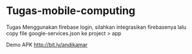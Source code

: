 # Tugas-mobile-computing
Tugas Menggunakan firebase login, silahkan integrasikan firebasenya lalu copy file google-services.json ke project > app



Demo APK http://bit.ly/andikamar
